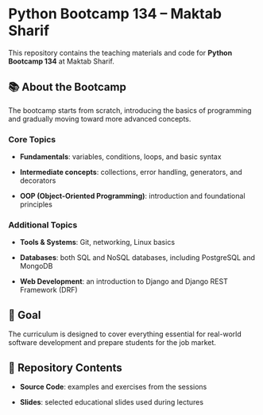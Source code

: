 # Python Bootcamp 134 – Maktab Sharif

This repository contains the teaching materials and code for **Python Bootcamp 134** at Maktab Sharif.

## 📚 About the Bootcamp

The bootcamp starts from scratch, introducing the basics of programming and gradually moving toward more advanced concepts.

### Core Topics

- **Fundamentals**: variables, conditions, loops, and basic syntax
  
- **Intermediate concepts**: collections, error handling, generators, and decorators
  
- **OOP (Object-Oriented Programming)**: introduction and foundational principles
  

### Additional Topics

- **Tools & Systems**: Git, networking, Linux basics
  
- **Databases**: both SQL and NoSQL databases, including PostgreSQL and MongoDB
  
- **Web Development**: an introduction to Django and Django REST Framework (DRF)
  

## 🎯 Goal

The curriculum is designed to cover everything essential for real-world software development and prepare students for the job market.

## 📂 Repository Contents

- **Source Code**: examples and exercises from the sessions
  
- **Slides**: selected educational slides used during lectures
